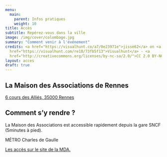 ```yaml
---
menu:
  main:
    parent: Infos pratiques
    weight: 10
title: Accès
subtitle: Repérez-vous dans la ville
image: /img/cover/colombage.jpg
summary: "Comment venir à l'événement"
credits: <a href="https://visualhunt.co/a7/0e23971e">jisse62</a> on <a
  href="https://visualhunt.com/re10/73fb5f13">Visualhunt</a> - <a
  href="http://creativecommons.org/licenses/by-nc-sa/2.0/">CC 2.0 BY-NC-SA</a>
layout: acces
draft: true
---
```

## La Maison des Associations de Rennes

[6 cours des Alliés, 35000 Rennes](https://www.openstreetmap.org/way/135604796)

## Comment s’y rendre ?

La Maison des Associations est accessible rapidement depuis la gare SNCF (5minutes à pied). 

MÉTRO Charles de Gaulle

[Les accès sur le site de la MDA.](https://mda-rennes.org/infos-pratiques.html)